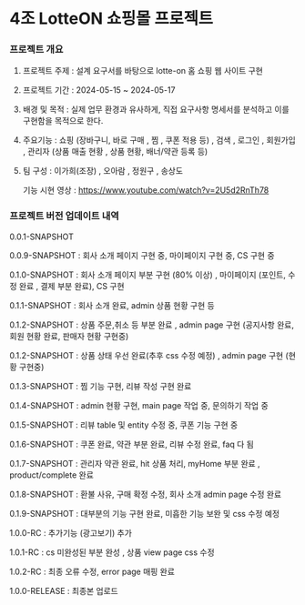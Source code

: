 # 4조 LotteON 쇼핑몰 프로젝트

### 프로젝트 개요
 1) 프로젝트 주제 : 설계 요구서를 바탕으로 lotte-on 홈 쇼핑 웹 사이트 구현
 2) 프로젝트 기간 : 2024-05-15 ~ 2024-05-17
 3) 배경 및 목적 : 실제 업무 환경과 유사하게, 직접 요구사항 명세서를 분석하고 이를 구현함을 목적으로 한다.
 4) 주요기능 : 쇼핑 (장바구니, 바로 구매 , 찜 , 쿠폰 적용 등) , 검색 , 로그인 , 회원가입 , 관리자 (상품 매출 현황 , 상품 현황, 배너/약관 등록 등)
 5) 팀 구성 : 이가희(조장) , 오아람 , 정원구 , 송상도

    기능 시현 영상 : https://www.youtube.com/watch?v=2U5d2RnTh78
    

### 프로젝트 버전 업데이트 내역
0.0.1-SNAPSHOT

0.0.9-SNAPSHOT : 회사 소개 페이지 구현 중, 마이페이지 구현 중, CS 구현 중

0.1.0-SNAPSHOT : 회사 소개 페이지 부분 구현 (80% 이상) , 마이페이지 (포인트, 수정 완료 , 결제 부분 완료), CS 구현

0.1.1-SNAPSHOT : 회사 소개 완료, admin 상품 현황 구현 등

0.1.2-SNAPSHOT : 상품 주문,취소 등 부분 완료 , admin page 구현 (공지사항 완료, 회원 현황 완료, 판매자 현황 구현중)

0.1.2-SNAPSHOT : 상품 상태 우선 완료(추후 css 수정 예정) , admin page 구현 (현황 구현중)

0.1.3-SNAPSHOT : 찜 기능 구현, 리뷰 작성 구현 완료

0.1.4-SNAPSHOT : admin 현황 구현, main page 작업 중, 문의하기 작업 중 

0.1.5-SNAPSHOT : 리뷰 table 및 entity 수정 중, 쿠폰 기능 구현 중

0.1.6-SNAPSHOT : 쿠폰 완료, 약관 부분 완료, 리뷰 수정 완료, faq 다 됨

0.1.7-SNAPSHOT : 관리자 약관 완료, hit 상품 처리, myHome 부분 완료 , product/complete 완료

0.1.8-SNAPSHOT : 환불 사유, 구매 확정 수정, 회사 소개 admin page 수정 완료

0.1.9-SNAPSHOT : 대부분의 기능 구현 완료, 미흡한 기능 보완 및 css 수정 예정

1.0.0-RC : 추가기능 (광고보기) 추가

1.0.1-RC : cs 미완성된 부분 완성 , 상품 view page css 수정

1.0.2-RC : 최종 오류 수정, error page 매핑 완료

1.0.0-RELEASE : 최종본 업로드
